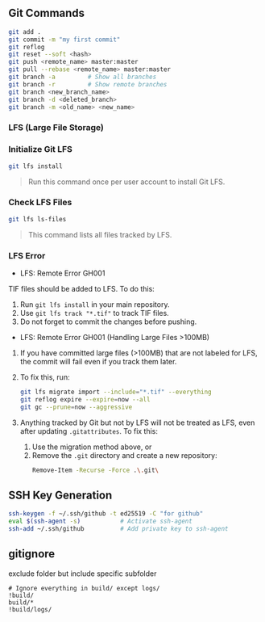 ## Git Commands

```bash
git add .
git commit -m "my first commit"
git reflog
git reset --soft <hash>
git push <remote_name> master:master
git pull --rebase <remote_name> master:master
git branch -a         # Show all branches
git branch -r         # Show remote branches
git branch <new_branch_name>
git branch -d <deleted_branch>
git branch -m <old_name> <new_name>
```


### LFS (Large File Storage)

### Initialize Git LFS

```bash
git lfs install
```

> Run this command once per user account to install Git LFS.
### Check LFS Files

```bash
git lfs ls-files
```

> This command lists all files tracked by LFS.

### LFS Error
- LFS: Remote Error GH001

TIF files should be added to LFS. To do this:

1. Run `git lfs install` in your main repository.
2. Use `git lfs track "*.tif"` to track TIF files.
3. Do not forget to commit the changes before pushing.

- LFS: Remote Error GH001 (Handling Large Files >100MB)

1. If you have committed large files (>100MB) that are not labeled for LFS, the commit will fail even if you track them later.

2. To fix this, run:

    ```bash
    git lfs migrate import --include="*.tif" --everything
    git reflog expire --expire=now --all
    git gc --prune=now --aggressive
    ```

3. Anything tracked by Git but not by LFS will not be treated as LFS, even after updating `.gitattributes`. To fix this:

   1. Use the migration method above, or
   2. Remove the `.git` directory and create a new repository:  
        ```bash
        Remove-Item -Recurse -Force .\.git\
        ```





## SSH Key Generation

```bash
ssh-keygen -f ~/.ssh/github -t ed25519 -C "for github"
eval $(ssh-agent -s)           # Activate ssh-agent
ssh-add ~/.ssh/github          # Add private key to ssh-agent
```


## gitignore
exclude folder but include specific subfolder

```
# Ignore everything in build/ except logs/
!build/
build/*
!build/logs/
```